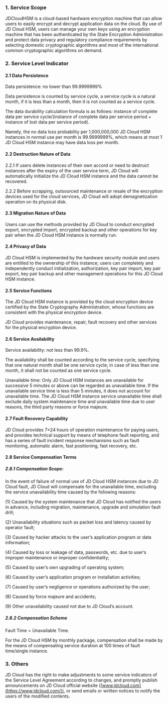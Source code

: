 ### **1. Service Scope**

 JDCloudHSM is a cloud-based hardware encryption machine that can allow users to easily encrypt and decrypt application data on the cloud. By use of JD Cloud HSM, users can manage your own keys using an encryption machine that has been authenticated by the State Encryption Administration and protect data privacy and regulatory compliance requirements by selecting domestic cryptographic algorithms and most of the international common cryptographic algorithms on demand.

### **2. Service Level Indicator**

#### **2.1 Data Persistence**

Data persistence: no lower than 99.9999999%

Data persistence is counted by service cycle, a service cycle is a natural month, if it is less than a month, then it is not counted as a service cycle.

The data durability calculation formula is as follows: instance of complete data per service cycle/(instance of complete data per service period + instance of lost data per service period).

Namely, the no data loss probability per 1,000,000,000 JD Cloud HSM instances in normal use per month is 99.9999999%, which means at most 1 JD Cloud HSM instance may have data loss per month.

#### **2.2 Destruction Nature of Data**

2.2.1 If users delete instances of their own accord or need to destruct instances after the expiry of the user service term, JD Cloud will automatically initialize the JD Cloud HSM instance and the data cannot be recovered.

2.2.2 Before scrapping, outsourced maintenance or resale of the encryption devices used for the cloud services, JD Cloud will adopt demagnetization operation on its physical disk.

#### **2.3 Migration Nature of Data**

Users can use the methods provided by JD Cloud to conduct encrypted export, encrypted import, encrypted backup and other operations for key pair when the JD Cloud HSM instance is normally run.

#### **2.4 Privacy of Data**

JD Cloud HSM is implemented by the hardware security module and users are entitled to the ownership of this instance; users can completely and independently conduct initialization, authorization, key pair import, key pair export, key pair backup and other management operations for this JD Cloud HSM instance.

#### **2.5 Service Functions**

The JD Cloud HSM instance is provided by the cloud encryption device certified by the State Cryptography Administration, whose functions are consistent with the physical encryption device.

JD Cloud provides maintenance, repair, fault recovery and other services for the physical encryption device.

#### **2.6 Service Availability**

Service availability: not less than 99.9%.

The availability shall be counted according to the service cycle, specifying that one natural month shall be one service cycle; in case of less than one month, it shall not be counted as one service cycle.

Unavailable time: Only JD Cloud HSM instances are unavailable for successive 5 minutes or above can be regarded as unavailable time. If the unavailable service time is less than 5 minutes, it does not account for unavailable time. The JD Cloud HSM instance service unavailable time shall exclude daily system maintenance time and unavailable time due to user reasons, the third party reasons or force majeure.

#### **2.7 Fault Recovery Capability**

JD Cloud provides 7×24 hours of operation maintenance for paying users, and provides technical support by means of telephone fault reporting, and has a series of fault incident response mechanisms such as fault monitoring, automatic alarm, fast positioning, fast recovery, etc.

#### **2.8 Service Compensation Terms**

##### **2.8.1 Compensation Scope:**

In the event of failure of normal use of JD Cloud HSM instances due to JD Cloud fault, JD Cloud will compensate for the unavailable time, excluding the service unavailability time caused by the following reasons:

(1) Caused by the system maintenance that JD Cloud has notified the users in advance, including migration, maintenance, upgrade and simulation fault drill;

(2) Unavailability situations such as packet loss and latency caused by operator fault;

(3) Caused by hacker attacks to the user’s application program or data information;

(4) Caused by loss or leakage of data, passwords, etc. due to user’s improper maintenance or improper confidentiality;

(5) Caused by user’s own upgrading of operating system;

(6) Caused by user’s application program or installation activities;

(7) Caused by user’s negligence or operations authorized by the user;

(8) Caused by force majeure and accidents;

(9) Other unavailability caused not due to JD Cloud’s account.

##### **2.8.2 Compensation Scheme**

Fault Time = Unavailable Time.

For the JD Cloud HSM by monthly package, compensation shall be made by the means of compensating service duration at 100 times of fault time/single instance. 

 

### **3. Others**

JD Cloud has the right to make adjustments to some service indicators of the Service Level Agreement according to changes, and promptly publish announcements on JD Cloud official website ([www.jdcloud.com](https://www.jdcloud.com/)), or send emails or written notices to notify the users of the modified contents.
